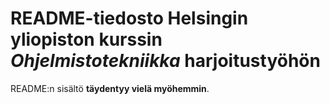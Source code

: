 # README-tiedosto Helsingin yliopiston kurssin *Ohjelmistotekniikka* harjoitustyöhön

README:n sisältö **täydentyy vielä myöhemmin**.
